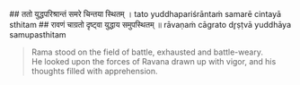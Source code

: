 <section>
<section data-markdown data-audio-src="audio/adityahridayam/adityahridayam_1.m4a">
## ततो युद्धपरिश्रान्तं समरे चिन्तया स्थितम् ।
tato yuddhapariśrāntaṁ samarē cintayā sthitam
## रावणं चाग्रतो दृष्ट्वा युद्धाय समुपस्थितम् ॥
rāvaṇaṁ cāgrato dr̥ṣṭvā yuddhāya samupasthitam

> Rama stood on the field of battle, exhausted and battle-weary.  
> He looked upon the forces of Ravana drawn up with vigor, and his thoughts filled with apprehension.

<!--

Approaching Rāma standing absorbed in deep thought in the battle-field, exhausted by the fight, and facing Ravana who was duly prepared for the war, the glorious sage Agastya, who had come in the company of the gods, to witness the battle, then spoke as follows - He met the gods and came to see the battle.

Rama, exhausted and about to face Ravana ready for a fresh battle was lost deep in contemplation. The all knowing sage agastya who had joined the gods to witness the battle spoke to Rama thus:

Beholding Sri Rama, standing absorbed in deep thought on the battle-field, exhausted by the fight and facing Ravana who was duly prepared for the war, the glorious sage Agastya, who had come in the company of gods to witness the encounter (battle) now spoke to Rama as follows: 

-->
</section>
</section>
